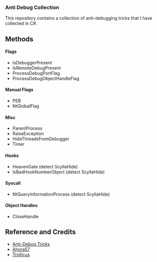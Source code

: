 ### Anti Debug Collection
This repository contains a collection of anti-debugging tricks that I have collected in C#.

## Methods
#### Flags
- IsDebuggerPresent
- IsRemoteDebugPresent
- ProcessDebugPortFlag
- ProcessDebugObjectHandleFlag
#### Manual Flags
- PEB
- NtGlobalFlag
#### Misc
- ParentProcess
- RaiseException
- HideThreadsFromDebugger
- Timer

#### Hooks
- HeavenGate (detect ScyllaHide)
- IsBadHookNumberObject (detect ScyllaHide)

#### Syscall
- NtQueryInformationProcess (detect ScyllaHide)

#### Object Handles
- CloseHandle

## Reference and Credits
- [Anti-Debug Tricks](https://anti-debug.checkpoint.com/)
- [Ahora57](https://github.com/Ahora57)
- [Trollicus](https://github.com/Trollicus)
